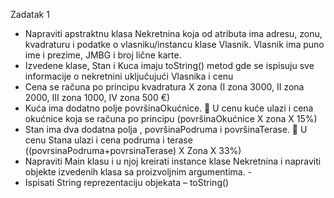 Zadatak 1

- Napraviti apstraktnu klasa Nekretnina koja od atributa ima adresu, zonu, kvadraturu i podatke o vlasniku/instancu klase Vlasnik. Vlasnik ima puno ime i prezime, JMBG i broj lične karte.
- Izvedene klase, Stan i Kuca imaju toString() metod gde se ispisuju sve informacije o nekretnini uključujući Vlasnika i cenu
- Cena se računa po principu kvadratura X zona (I zona 3000, II zona 2000, III zona 1000, IV zona 500 €)
- Kuća ima dodatno polje površinaOkućnice.  U cenu kuće ulazi i cena okućnice koja se računa po principu (površinaOkućnice X zona X 15%)
- Stan ima dva dodatna polja , površinaPodruma i površinaTerase.  U cenu Stana ulazi i cena podruma i terase ((povrsinaPodruma+povrsinaTerase) X Zona X 33%)
- Napraviti Main klasu i u njoj kreirati instance klase Nekretnina i napraviti objekte izvedenih klasa sa proizvoljnim argumentima. - 
- Ispisati String reprezentaciju objekata – toString()
